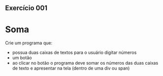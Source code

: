 ## Exercício 001
# Soma
Crie um programa que:
- possua duas caixas de textos para o usuário digitar números
- um botão
- ao clicar no botão o programa deve somar os números das duas caixas de texto e apresentar na tela (dentro de uma div ou span)
